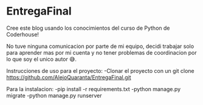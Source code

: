 # EntregaFinal

Cree este blog usando los conocimientos del curso de Python de Coderhouse!

No tuve ninguna comunicacion por parte de mi equipo, decidi trabajar solo para aprender mas por mi cuenta y no tener problemas de coordinacion por lo que soy el unico autor 😅.

Instrucciones de uso para el proyecto: -Clonar el proyecto con un 
git clone https://github.com/AlejoQuaranta/EntregaFinal.git

Para la instalacion: 
-pip install -r requirements.txt 
-python manage.py migrate 
-python manage.py runserver
